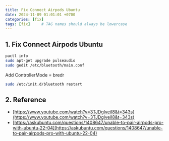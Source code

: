 ```yaml
---
title: Fix Connect Airpods Ubuntu
date: 2024-11-09 01:01:01 +0700
categories: [fix]
tags: [fix]     # TAG names should always be lowercase
---
```


## 1. Fix Connect Airpods Ubuntu
``` bash
pactl info
sudo apt-get upgrade pulseaudio
sudo gedit /etc/bluetooth/main.conf
```

Add ControllerMode = bredr

``` bash
sudo /etc/init.d/bluetooth restart
```

## 2. Reference
- [https://www.youtube.com/watch?v=3TJDgIveiI8&t=343s](https://www.youtube.com/watch?v=3TJDgIveiI8&t=343s)
- [https://askubuntu.com/questions/1408647/unable-to-pair-airpods-pro-with-ubuntu-22-04](https://askubuntu.com/questions/1408647/unable-to-pair-airpods-pro-with-ubuntu-22-04)